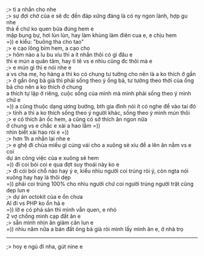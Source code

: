 ;> tí a nhắn cho nhe<br>
;> sự đợi chờ của e sẽ đc đền đáp xứng đáng là có ny ngon lành, hợp gu nhe<br>
thà ế chứ ko quen bừa đúng hem e<br>
mập bụng bự, hơi lùn lùn, hay làm khùng làm điên cua e, e chịu hem<br>
=)) e kiểu: "buông tha cho tao"<br>
;> e cạo lông bím hem, a cạo cho<br>
;> hôm nào a lu bu xíu  thì a ít nhắn thôi có gì đâu e<br>
thì e mún a quân tâm, hay tỉ tê vs e nhìu cũng đc thôi mà e<br>
;> e mún gì thì e nói nhe e<br>
a vs cha mẹ, họ hàng a thì ko có chung tư tưởng cho nên là a ko thích ở gần<br>
;> ở gần ông bà già thì phải sống theo ý ổng bả, tư tưởng theo thời của ổng bả cho nên a ko thích ở chung<br>
a thích tự lập ở riêng, cuộc sống của mình mà mình phải sống theo ý mình chứ e<br>
=)) a cũng thuộc dạng ương bướng, bth gia đình nói ít có nghe để vào tai đó<br>
;> tính a thì a ko thích sống theo ý người khác, sống theo ý mình mún thôi<br>
;> e có thích ăn ốc hem, a cũng có sở thích ăn ngon nữa<br>
ở chung vs e chắc e xài a hao lắm =))<br>
nhìn biết xài hao ròi e =))<br>
;> hơn 1h a nhắn lại nhe e<br>
;> e ghệ đi chùa miếu gì cúng vái cho a xuông sẻ xíu để a lên ăn nằm vs e coi<br>
dự án công việc của e xuông sẻ hem<br>
=)) đi coi bói coi e qua đợt suy thoái này ko e<br>
;> đi cói bói chỗ nào hay ý e, kiểu nhìu người coi trúng ròi ý, còn ngta nói xuông hay hay là thôi dẹp<br>
=)) phải coi trúng 100% cho nhìu người chứ coi người trúng người trật cũng dẹp lun e<br>
;> dự án octokit của e ổn chưa<br>
AI đi vs PHP ko ổn hả e<br>
=)) lỡ e có phá sản thì mình vẫn quen, e nhó<br>
2 vợ chồng mình cạp đất ăn e<br>
;> sẵn mình nhịn ăn giảm cân lun e<br>
=)) nhìu năm nữa a bán đất ông bà già ròi mình lấy mình ăn e, ở nhà trọ<br>
<hr>
;> hoy e ngủ đi nha, gút nine e
